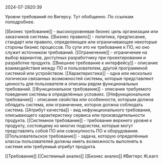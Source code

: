  2024-07-2820:39

Уровни требований по Вигерсу. 
Тут обобщенно. По ссылкам поподробнее.



[[Бизнес требование]] - высокоуровневая бизнес цель организации или заказчиков системы.
[[Бизнес правило]] - политика, предписание, стандарт или правило, определяющее или ограничивающее некоторые стороны бизнес процессов. По сути это не требование к ПО, но оно служит источником требований.
[[Ограничение]] - ограничение на выбор вариантов, доступных разработчику при проектировании и разработке продукта.
[[Внешнее требование к интерфейсу]] - описание взаимодействия между ПО и пользователем, другой программной системой или устройством.
[[Характеристика]] - одна или несколько логически связанных возможностей системы, которые представляют ценность для пользователя и описаны рядом функциональных требований.
[[Функциональное требование]] - описание требуемого поведения системы в определённых условиях.
[[Нефункциональное требование]] - описание свойства или особенности, которым должна обладать система, или ограничение, которое должна соблюдать система.
[[Атрибут качества]] - вид  нефункционального требования, описывающего характеристику сервиса или производительности продукта.
[[Системное требование]] - требование верхнего уровня к продукту, состоящему из многих подсистем, которые могут представлять собой ПО или совокупность ПО и оборудования.
[[Пользовательское требование]] - задача, которую определённые классы пользователей должны иметь возможность выполнять в системе или требуемый атрибут продукта.

[[Требование]]
[[Системный анализ]]
[[Бизнес анализ]]
#Виггерс
#Learn